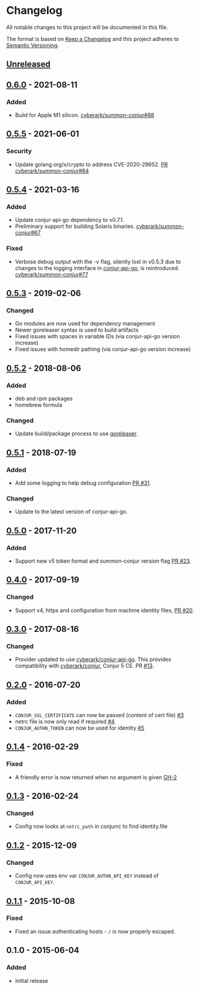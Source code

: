# Changelog
All notable changes to this project will be documented in this file.

The format is based on [Keep a Changelog](http://keepachangelog.com/en/1.0.0/)
and this project adheres to [Semantic Versioning](http://semver.org/spec/v2.0.0.html).

## [Unreleased]

## [0.6.0] - 2021-08-11
### Added
- Build for Apple M1 silicon.
  [cyberark/summon-conjur#88](https://github.com/cyberark/summon-conjur/issues/88)

## [0.5.5] - 2021-06-01
### Security
- Update golang.org/x/crypto to address CVE-2020-29652.
  [PR cyberark/summon-conjur#84](https://github.com/cyberark/summon-conjur/pull/84)

## [0.5.4] - 2021-03-16
### Added
- Update conjur-api-go dependency to v0.7.1.
- Preliminary support for building Solaris binaries.
  [cyberark/summon-conjur#67](https://github.com/cyberark/summon-conjur/issues/67)

### Fixed
- Verbose debug output with the -v flag, silently lost in v0.5.3 due to changes
  to the logging interface in
  [conjur-api-go](https://github.com/cyberark/conjur-api-go), is reintroduced.
  [cyberark/summon-conjur#77](https://github.com/cyberark/summon-conjur/issues/77)

## [0.5.3] - 2019-02-06
### Changed
- Go modules are now used for dependency management
- Newer goreleaser syntax is used to build artifacts
- Fixed issues with spaces in variable IDs (via conjur-api-go version increase)
- Fixed issues with homedir pathing (via conjur-api-go version increase)

## [0.5.2] - 2018-08-06
### Added
- deb and rpm packages
- homebrew formula

### Changed
- Update build/package process to use [goreleaser](https://github.com/goreleaser/goreleaser).

## [0.5.1] - 2018-07-19
### Added
- Add some logging to help debug configuration [PR #31](https://github.com/cyberark/summon-conjur/pull/31).

### Changed
- Update to the latest version of conjur-api-go.

## [0.5.0] - 2017-11-20
### Added
- Support new v5 token format and summon-conjur version flag [PR #23](https://github.com/cyberark/summon-conjur/pull/23).

## [0.4.0] - 2017-09-19
### Changed
- Support v4, https and configuration from machine identity files, [PR #20](https://github.com/cyberark/summon-conjur/pull/20).

## [0.3.0] - 2017-08-16
### Changed
- Provider updated to use [cyberark/conjur-api-go](https://github.com/cyberark/conjur-api-go). This provides compatibility with [cyberark/conjur](https://github.com/cyberark/conjur), Conjur 5 CE. PR [#13](https://github.com/cyberark/summon-conjur/pull/13).

## [0.2.0] - 2016-07-20
### Added
- `CONJUR_SSL_CERTIFICATE` can now be passed (content of cert file) [#3](https://github.com/conjurinc/summon-conjur/issues/3)
- netrc file is now only read if required [#4](https://github.com/conjurinc/summon-conjur/issues/4)
- `CONJUR_AUTHN_TOKEN` can now be used for identity [#5](https://github.com/conjurinc/summon-conjur/issues/5)

## [0.1.4] - 2016-02-29
### Fixed
- A friendly error is now returned when no argument is given [GH-2](https://github.com/conjurinc/summon-conjur/issues/2)

## [0.1.3] - 2016-02-24
### Changed
- Config now looks at `netrc_path` in conjurrc to find identity.file

## [0.1.2] - 2015-12-09
### Changed
- Config now uses env var `CONJUR_AUTHN_API_KEY` instead of `CONJUR_API_KEY`.

## [0.1.1] - 2015-10-08
### Fixed
- Fixed an issue authenticating hosts - `/` is now properly escaped.

## 0.1.0 - 2015-06-04
### Added
- Initial release

[Unreleased]: https://github.com/cyberark/summon-conjur/compare/v0.6.0...HEAD
[0.6.0]: https://github.com/cyberark/summon-conjur/compare/v0.5.5...v0.6.0
[0.5.5]: https://github.com/cyberark/summon-conjur/compare/v0.5.4...v0.5.5
[0.5.4]: https://github.com/cyberark/summon-conjur/compare/v0.5.3...v0.5.4
[0.5.3]: https://github.com/cyberark/summon-conjur/compare/v0.5.2...v0.5.3
[0.5.2]: https://github.com/cyberark/summon-conjur/compare/v0.5.1...v0.5.2
[0.5.1]: https://github.com/cyberark/summon-conjur/compare/v0.5.0...v0.5.1
[0.5.0]: https://github.com/cyberark/summon-conjur/compare/v0.4.0...v0.5.0
[0.4.0]: https://github.com/cyberark/summon-conjur/compare/v0.3.0...v0.4.0
[0.3.0]: https://github.com/cyberark/summon-conjur/compare/v0.2.0...v0.3.0
[0.2.0]: https://github.com/cyberark/summon-conjur/compare/v0.1.4...v0.2.0
[0.1.4]: https://github.com/cyberark/summon-conjur/compare/v0.1.3...v0.1.4
[0.1.3]: https://github.com/cyberark/summon-conjur/compare/v0.1.2...v0.1.3
[0.1.2]: https://github.com/cyberark/summon-conjur/compare/v0.1.1...v0.1.2
[0.1.1]: https://github.com/cyberark/summon-conjur/compare/v0.1.0...v0.1.1
[0.1.0]: https://github.com/cyberark/summon-conjur/releases/tag/v0.1.0
